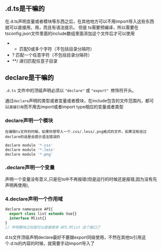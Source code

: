 ## .d.ts是干嘛的
在.d.ts声明变量或者模块等东西之后，在其他地方可以不用import导入这些东西就可以直接用，用，而且有语法提示。
但是 ts需要预编译，所以需要在tsconfig.json文件里面的include数组里面添加这个文件后才可以使用
- * 匹配0或多个字符（不包括目录分隔符）
- ? 匹配一个任意字符（不包括目录分隔符）
- **/ 递归匹配任意子目录

## declare是干嘛的
`.d.ts` 文件中的顶级声明必须以 `"declare"` 或 `"export" `修饰符开头。

通过`declare`声明的类型或者变量或者模块，在include包含的文件范围内，都可以`直接引用`而不用去import或者import type相应的变量或者类型

### declare声明一个模块
`在编辑ts文件的时候，如果你想导入一个.css/.less/.png格式的文件，如果没有经过declare的话是会提示语法错误的`
```javascript
declare module '*.css'
declare module '*.less'
declare module '*.png'
```

### .declare声明一个变量
声明一个变量没有意义,只是在ts中不再报错(但是运行的时候还是报错,因为没有先声明再使用),
### 4.declare声明一个作用域
```javascript
declare namespace API{
  export class list extends Vue{}
  interface Mlist{}
}
// 声明模块之后就可以直接使用 API.Mlist 这个接口了
```
d.ts文件顶级声明declare最好不要跟export同级使用，不然在其他ts引用这个.d.ts的内容的时候，就需要手动import导入了
